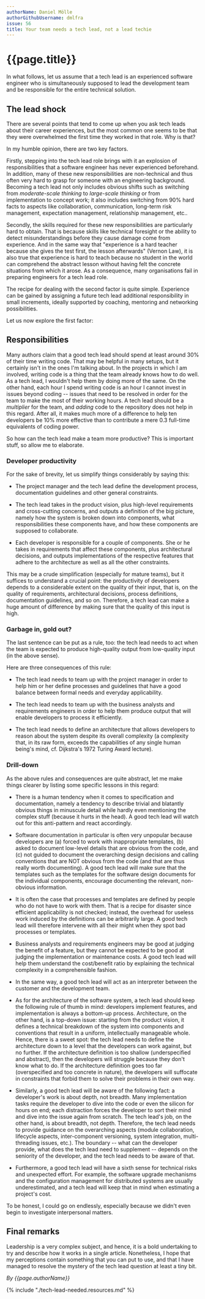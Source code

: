 ```yaml
---
authorName: Daniel Mölle
authorGithubUsername: dmlfra
issue: 56
title: Your team needs a tech lead, not a lead techie
---
```

# {{page.title}}

In what follows, let us assume that a tech lead is an experienced software engineer who is simultaneously supposed to lead the development team and be responsible for the entire technical solution.

## The lead shock

There are several points that tend to come up when you ask tech leads about their career experiences, but the most common one seems to be that they were overwhelmed the first time they worked in that role. Why is that?

In my humble opinion, there are two key factors.

Firstly, stepping into the tech lead role brings with it an explosion of responsibilities that a software engineer has never experienced beforehand. In addition, many of these new responsibilities are non-technical and thus often very hard to grasp for someone with an engineering background. Becoming a tech lead not only includes obvious shifts such as switching from *moderate-scale thinking* to *large-scale thinking* or from implementation to concept work; it also includes switching from 90% hard facts to aspects like collaboration, communication, long-term risk management, expectation management, relationship management, etc..

Secondly, the skills required for these new responsibilities are particularly hard to obtain. That is because skills like technical foresight or the ability to detect misunderstandings before they cause damage come from experience. And in the same way that "experience is a hard teacher because she gives the test first, the lesson afterwards" (Vernon Law), it is also true that experience is hard to teach because no student in the world can comprehend the abstract lesson without having felt the concrete situations from which it arose. As a consequence, many organisations fail in preparing engineers for a tech lead role.

The recipe for dealing with the second factor is quite simple. Experience can be gained by assigning a future tech lead additional responsibility in small increments, ideally supported by coaching, mentoring and networking possibilities.

Let us now explore the first factor:

## Responsibilities

Many authors claim that a good tech lead should spend at least around 30% of their time writing code. That may be helpful in many setups, but it certainly isn't in the ones I'm talking about. In the projects in which I am involved, writing code is a thing that the team already knows how to do well. As a tech lead, I wouldn't help them by doing more of the same. On the other hand, each hour I spend writing code is an hour I cannot invest in issues beyond coding -- issues that need to be resolved in order for the team to make the most of their working hours. A tech lead should be a *multiplier* for the team, and *adding* code to the repository does not help in this regard. After all, it makes much more of a difference to help ten developers be 10% more effective than to contribute a mere 0.3 full-time equivalents of coding power.

So how can the tech lead make a team more productive? This is important stuff, so allow me to elaborate.

### Developer productivity

For the sake of brevity, let us simplify things considerably by saying this:

* The project manager and the tech lead define the development process, documentation guidelines and other general constraints.

* The tech lead takes in the product vision, plus high-level requirements and cross-cutting concerns, and outputs a definition of the big picture, namely how the system is broken down into components, what responsibilities these components have, and how these components are supposed to collaborate.

* Each developer is responsible for a couple of components. She or he takes in requirements that affect these components, plus architectural decisions, and outputs implementations of the respective features that adhere to the architecture as well as all the other constraints.

This may be a crude simplification (especially for mature teams), but it suffices to understand a crucial point: the productivity of developers depends to a considerable extent on the quality of their input, that is, on the quality of requirements, architectural decisions, process definitions, documentation guidelines, and so on. Therefore, a tech lead can make a huge amount of difference by making sure that the quality of this input is high.

### Garbage in, gold out?

The last sentence can be put as a rule, too: the tech lead needs to act when the team is expected to produce high-quality output from low-quality input (in the above sense).

Here are three consequences of this rule:

* The tech lead needs to team up with the project manager in order to help him or her define processes and guidelines that have a good balance between formal needs and everyday applicability.

* The tech lead needs to team up with the business analysts and requirements engineers in order to help them produce output that will enable developers to process it efficiently.

* The tech lead needs to define an architecture that allows developers to reason about the system despite its overall complexity (a complexity that, in its raw form, exceeds the capabilities of any single human being's mind, cf. Dijkstra's 1972 Turing Award lecture).

### Drill-down

As the above rules and consequences are quite abstract, let me make things clearer by listing some specific lessons in this regard:

* There is a human tendency when it comes to specification and documentation, namely a tendency to describe trivial and blatantly obvious things in minuscule detail while hardly even mentioning the complex stuff (because it hurts in the head). A good tech lead will watch out for this anti-pattern and react accordingly.

* Software documentation in particular is often very unpopular because developers are (a) forced to work with inappropriate templates, (b) asked to document low-level details that are obvious from the code, and (c) not guided to document the overarching design decisions and calling conventions that are NOT obvious from the code (and that are thus really worth documenting). A good tech lead will make sure that the templates such as the templates for the software design documents for the individual components, encourage documenting the relevant, non-obvious information.

* It is often the case that processes and templates are defined by people who do not have to work with them. That is a recipe for disaster since efficient applicability is not checked; instead, the overhead for useless work induced by the definitions can be arbitrarily large. A good tech lead will therefore intervene with all their might when they spot bad processes or templates.

* Business analysts and requirements engineers may be good at judging the benefit of a feature, but they cannot be expected to be good at judging the implementation or maintenance costs. A good tech lead will help them understand the cost/benefit ratio by explaining the technical complexity in a comprehensible fashion.

* In the same way, a good tech lead will act as an interpreter between the customer and the development team.

* As for the architecture of the software system, a tech lead should keep the following rule of thumb in mind: developers implement features, and implementation is always a bottom-up process. Architecture, on the other hand, is a top-down issue: starting from the product vision, it defines a technical breakdown of the system into components and conventions that result in a uniform, intellectually manageable whole. Hence, there is a sweet spot: the tech lead needs to define the architecture down to a level that the developers can work against, but no further. If the architecture definition is too shallow (underspecified and abstract), then the developers will struggle because they don't know what to do. If the architecture definition goes too far (overspecified and too concrete in nature), the developers will suffocate in constraints that forbid them to solve their problems in their own way.

* Similarly, a good tech lead will be aware of the following fact: a developer's work is about depth, not breadth. Many implementation tasks require the developer to dive into the code or even the silicon for hours on end; each distraction forces the developer to sort their mind and dive into the issue again from scratch. The tech lead's job, on the other hand, is about breadth, not depth. Therefore, the tech lead needs to provide guidance on the overarching aspects (module collaboration, lifecycle aspects, inter-component versioning, system integration, multi-threading issues, etc.). The boundary -- what can the developer provide, what does the tech lead need to supplement -- depends on the seniority of the developer, and the tech lead needs to be aware of that.

* Furthermore, a good tech lead will have a sixth sense for technical risks and unexpected effort. For example, the software upgrade mechanisms and the configuration management for distributed systems are usually underestimated, and a tech lead will keep that in mind when estimating a project's cost.

To be honest, I could go on endlessly, especially because we didn't even begin to investigate interpersonal matters.

## Final remarks

Leadership is a very complex subject, and hence, it is a bold undertaking to try and describe how it works in a single article. Nonetheless, I hope that my perceptions contain something that you can put to use, and that I have managed to resolve the mystery of the tech lead question at least a tiny bit.

*By {{page.authorName}}*

{% include "./tech-lead-needed.resources.md" %}